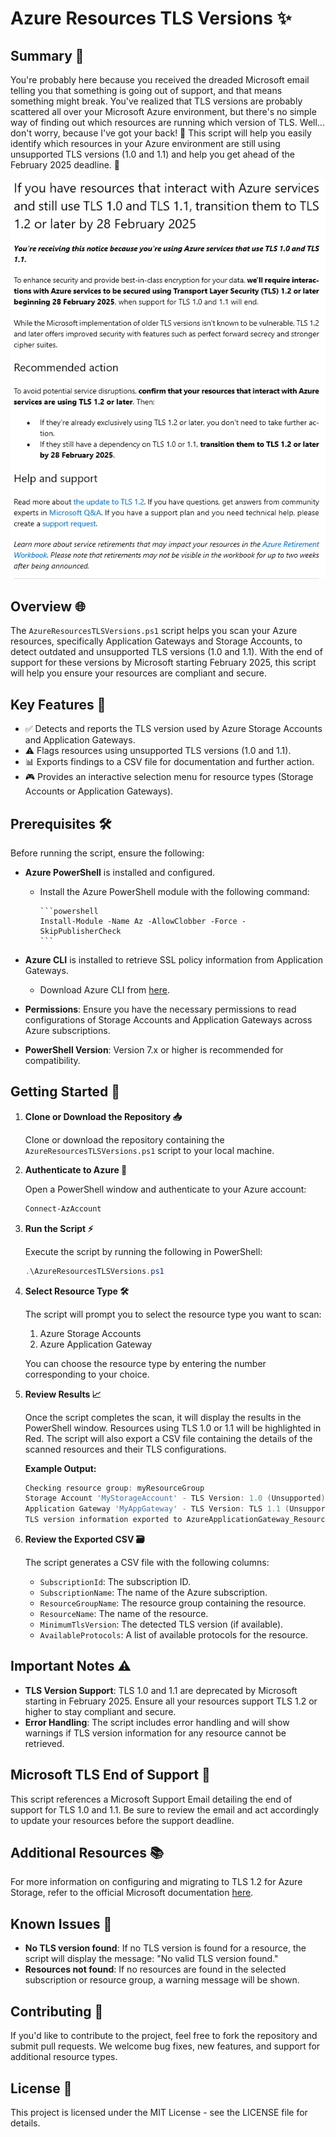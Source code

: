 # Azure Resources TLS Versions ✨

## Summary 📩

You're probably here because you received the dreaded Microsoft email telling you that something is going out of support, and that means something might break. You've realized that TLS versions are probably scattered all over your Microsoft Azure environment, but there's no simple way of finding out which resources are running which version of TLS. Well... don't worry, because I've got your back! 💪 This script will help you easily identify which resources in your Azure environment are still using unsupported TLS versions (1.0 and 1.1) and help you get ahead of the February 2025 deadline. 🎯

<p align="center">
  <img src="Images/img.1.png" alt="TLS Version Discovery" />
</p>

## Overview 🌐

The `AzureResourcesTLSVersions.ps1` script helps you scan your Azure resources, specifically Application Gateways and Storage Accounts, to detect outdated and unsupported TLS versions (1.0 and 1.1). With the end of support for these versions by Microsoft starting February 2025, this script will help you ensure your resources are compliant and secure.

## Key Features 🔑

- ✅ Detects and reports the TLS version used by Azure Storage Accounts and Application Gateways.
- ⚠️ Flags resources using unsupported TLS versions (1.0 and 1.1).
- 📊 Exports findings to a CSV file for documentation and further action.
- 🎮 Provides an interactive selection menu for resource types (Storage Accounts or Application Gateways).

## Prerequisites 🛠️

Before running the script, ensure the following:

- **Azure PowerShell** is installed and configured.
  - Install the Azure PowerShell module with the following command:

        ```powershell
        Install-Module -Name Az -AllowClobber -Force -SkipPublisherCheck
        ```

- **Azure CLI** is installed to retrieve SSL policy information from Application Gateways.
  - Download Azure CLI from [here](https://docs.microsoft.com/en-us/cli/azure/install-azure-cli).

- **Permissions**: Ensure you have the necessary permissions to read configurations of Storage Accounts and Application Gateways across Azure subscriptions.
- **PowerShell Version**: Version 7.x or higher is recommended for compatibility.

## Getting Started 🚀

1. **Clone or Download the Repository 📥**

     Clone or download the repository containing the `AzureResourcesTLSVersions.ps1` script to your local machine.

2. **Authenticate to Azure 🌟**

     Open a PowerShell window and authenticate to your Azure account:

     ```powershell
     Connect-AzAccount
     ```

3. **Run the Script ⚡**

     Execute the script by running the following in PowerShell:

     ```powershell
     .\AzureResourcesTLSVersions.ps1
     ```

4. **Select Resource Type 🛠️**

     The script will prompt you to select the resource type you want to scan:
     1. Azure Storage Accounts
     2. Azure Application Gateway

     You can choose the resource type by entering the number corresponding to your choice.

5. **Review Results 📈**

     Once the script completes the scan, it will display the results in the PowerShell window. Resources using TLS 1.0 or 1.1 will be highlighted in Red. The script will also export a CSV file containing the details of the scanned resources and their TLS configurations.

     **Example Output:**

     ```powershell
     Checking resource group: myResourceGroup
     Storage Account 'MyStorageAccount' - TLS Version: 1.0 (Unsupported) - Highlighted in Red
     Application Gateway 'MyAppGateway' - TLS Version: TLS 1.1 (Unsupported) - Highlighted in Red
     TLS version information exported to AzureApplicationGateway_ResourceTlsVersions_20250131_120000.csv
     ```

6. **Review the Exported CSV 🗃️**

     The script generates a CSV file with the following columns:
     - `SubscriptionId`: The subscription ID.
     - `SubscriptionName`: The name of the Azure subscription.
     - `ResourceGroupName`: The resource group containing the resource.
     - `ResourceName`: The name of the resource.
     - `MinimumTlsVersion`: The detected TLS version (if available).
     - `AvailableProtocols`: A list of available protocols for the resource.

## Important Notes ⚠️

- **TLS Version Support**: TLS 1.0 and 1.1 are deprecated by Microsoft starting in February 2025. Ensure all your resources support TLS 1.2 or higher to stay compliant and secure.
- **Error Handling**: The script includes error handling and will show warnings if TLS version information for any resource cannot be retrieved.

## Microsoft TLS End of Support 📅

This script references a Microsoft Support Email detailing the end of support for TLS 1.0 and 1.1. Be sure to review the email and act accordingly to update your resources before the support deadline.

## Additional Resources 📚

For more information on configuring and migrating to TLS 1.2 for Azure Storage, refer to the official Microsoft documentation [here](https://learn.microsoft.com/en-us/azure/storage/common/transport-layer-security-configure-migrate-to-tls2).

## Known Issues 🚨

- **No TLS version found**: If no TLS version is found for a resource, the script will display the message: "No valid TLS version found."
- **Resources not found**: If no resources are found in the selected subscription or resource group, a warning message will be shown.

## Contributing 🤝

If you'd like to contribute to the project, feel free to fork the repository and submit pull requests. We welcome bug fixes, new features, and support for additional resource types.

## License 📝

This project is licensed under the MIT License - see the LICENSE file for details.
